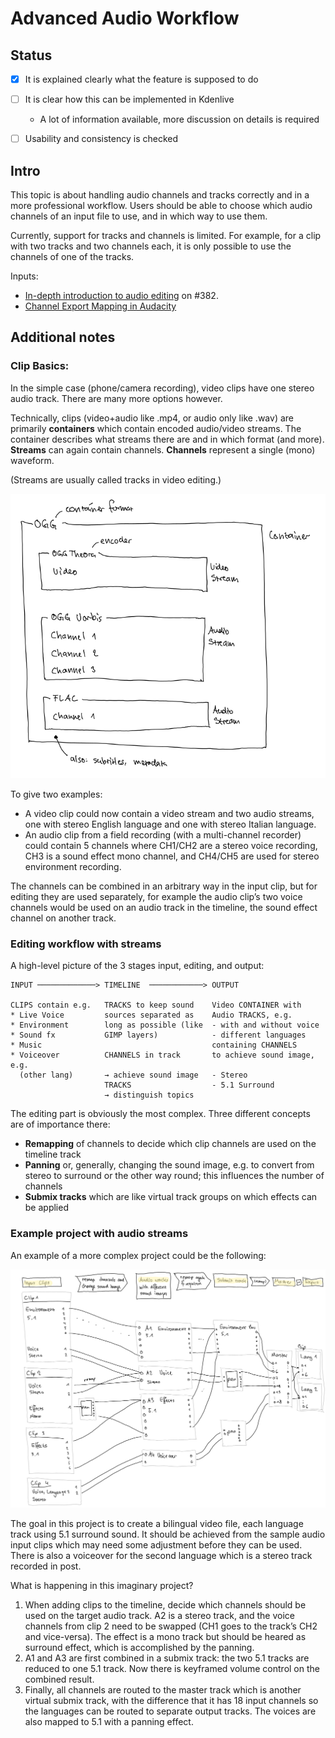 # Advanced Audio Workflow


## Status

* [x] It is explained clearly what the feature is supposed to do
* [ ] It is clear how this can be implemented in Kdenlive
  * A lot of information available, more discussion on details is required
* [ ] Usability and consistency is checked


## Intro

This topic is about handling audio channels and tracks correctly and in a more professional workflow. Users should be able to choose which audio channels of an input file to use, and in which way to use them.

Currently, support for tracks and channels is limited. For example, for a clip with two tracks and two channels each, it is only possible to use the channels of one of the tracks.

Inputs:

* [In-depth introduction to audio editing](https://invent.kde.org/kde/kdenlive/uploads/fec036664d3c462ffaa6d664512551c1/Audio_guide_updated_Mar_06_2020_ver01.pdf) on #382.
* [Channel Export Mapping in Audacity](https://manual.audacityteam.org/man/advanced_mixing_options.html)


## Additional notes

### Clip Basics: 

In the simple case (phone/camera recording), video clips have one stereo audio track. There are many more options however.

Technically, clips (video+audio like .mp4, or audio only like .wav) are primarily **containers** which contain encoded audio/video streams. The container describes what streams there are and in which format (and more). **Streams** can again contain channels. **Channels** represent a single (mono) waveform.

(Streams are usually called tracks in video editing.)

![image](uploads/79a760ee671fa9061b110d254996315a/image.png)

To give two examples:

* A video clip could now contain a video stream and two audio streams, one with stereo English language and one with stereo Italian language.
* An audio clip from a field recording (with a multi-channel recorder) could contain 5 channels where CH1/CH2 are a stereo voice recording, CH3 is a sound effect mono channel, and CH4/CH5 are used for stereo environment recording.

The channels can be combined in an arbitrary way in the input clip, but for editing they are used separately, for example the audio clip’s two voice channels would be used on an audio track in the timeline, the sound effect channel on another track.

### Editing workflow with streams

A high-level picture of the 3 stages input, editing, and output:

```
INPUT ─────────────> TIMELINE  ────────────> OUTPUT

CLIPS contain e.g.   TRACKS to keep sound    Video CONTAINER with
* Live Voice         sources separated as    Audio TRACKS, e.g.
* Environment        long as possible (like  - with and without voice
* Sound fx           GIMP layers)            - different languages
* Music                                      containing CHANNELS
* Voiceover          CHANNELS in track       to achieve sound image, e.g.
  (other lang)       → achieve sound image   - Stereo
                     TRACKS                  - 5.1 Surround
                     → distinguish topics    
```

The editing part is obviously the most complex. Three different concepts are of importance there:

* **Remapping** of channels to decide which clip channels are used on the timeline track
* **Panning** or, generally, changing the sound image, e.g. to convert from stereo to surround or the other way round; this influences the number of channels
* **Submix tracks** which are like virtual track groups on which effects can be applied


### Example project with audio streams

An example of a more complex project could be the following:

![image](uploads/2aede732c2073e145c9dcc3696ca868c/image.png)

The goal in this project is to create a bilingual video file, each language track using 5.1 surround sound. It should be achieved from the sample audio input clips which may need some adjustment before they can be used. There is also a voiceover for the second language which is a stereo track recorded in post.

What is happening in this imaginary project?

1. When adding clips to the timeline, decide which channels should be used on the target audio track. A2 is a stereo track, and the voice channels from clip 2 need to be swapped (CH1 goes to the track’s CH2 and vice-versa). The effect is a mono track but should be heared as surround effect, which is accomplished by the panning.
2. A1 and A3 are first combined in a submix track: the two 5.1 tracks are reduced to one 5.1 track. Now there is keyframed volume control on the combined result.
3. Finally, all channels are routed to the master track which is another virtual submix track, with the difference that it has 18 input channels so the languages can be routed to separate output tracks. The voices are also mapped to 5.1 with a panning effect.